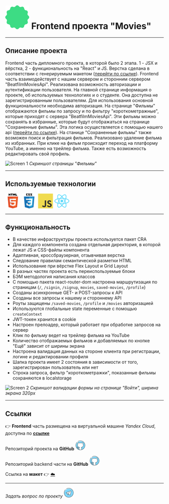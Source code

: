 # ![Логотип проекта](./src/images/header/header-logo.svg)  Frontend проекта "Movies"

---

## Описание проекта

Frontend часть дипломного проекта, в которой было 2 этапа. 1 - JSX и вёрстка, 2 - функциональность на "React" и JS. Верстка сделана в соответствии с генерируемым макетом ([перейти по ссылке](https://drive.google.com/file/d/1qc11bqlKasuEnmshIwPNf7kUcTkt53gi/view?usp=sharing 'https://drive.google.com/file/d/1qc11bqlKasuEnmshIwPNf7kUcTkt53gi/view?usp=sharing')).  Frontend часть взаимодействует с нашим сервером и сторонним сервером "BeatfilmMoviesApi". 
Реализована возможность авторизации и аутентификации пользователя. На главной странице информация о проекте, об используемых технологиях и о студенте. Она доступна не зарегистрированным пользователям. Для использования основной функциональности необходима авторизация. На странице "Фильмы" отображаются фильмы по запросу и по фильтру "короткометражные", которые приходят с сервера "BeatfilmMoviesApi". Эти фильмы можно сохранять в избранные, которые будут отображаться на странице "Сохраненные фильмы". Эта логика осуществляется с помощью нашего api ([перейти по ссылке](https://github.com/koshinva/movies-explorer-api 'https://github.com/koshinva/movies-explorer-api')). На станице "Сохраненные фильмы" также возможен поиск и фильтрация фильмов. Реализовано удаление фильма из избранных. При клике на фильм происходит переход на платформу YouTube, а именно на трейлер фильма. Также есть возможность редактировать свой профиль. 

![Screen 1]('./src/images/readme/screen2.png) 
*Скриншот страницы "Фильмы"*

---

## Используемые технологии

![HTML5](./src/images/readme/html_original_wordmark_logo_icon_146478.png) ![CSS3](./src/images/readme/css_original_wordmark_logo_icon_146576.png) ![JavaScript(ES6)](./src/images/readme/javascript_original_logo_icon_146455.png) ![React](./src/images/readme/react_original_logo_icon_146374.png)

---

## Функциональность

- В качестве инфраструктуры проекта используется пакет CRA
- Для каждого компонента создана отдельная директория, в которой лежат JS и CSS-файлы компонента
- Адаптивная, кроссбраузерная, отзывчивая верстка
- Следование правилам семантической разметки HTML
- Использование при вёрстке Flex Layout и Grid Layout
- В разных частях проекта есть переиспользуемые блоки
- БЭМ методология написания классов
- С помощью пакета react-router-dom настроена маршрутизация по страницам (`/`, `/signin`, `/signup`, `movies`, `saved-movies`, `/profile`)
- Созданы асинхронные GET- и POST-запросы к API
- Созданы все запросы к нашему и стороннему API
- Роуты защищены `/saved-movies`, `/profile` и `/movies` авторизацией
- Используются глобальные state переменные с помощью `createContext`
- JWT-токен хранится в cookie
- Настроен прелоадер, который работает при обработке запросов на сервер
- Клик по фильму ведет на трейлер фильма на YouTube
- Количество отображаемых фильмов и добавляемых по кнопке "Ещё" зависит от ширины экрана
- Настроена валидация данных на стороне клиента при регистрации, логине и редактировании профиля
- Шапка проекта имеет 2 состояния в зависимости от того, зарегистрирован пользователь или нет
- Строка запроса, фильтр "короткометражки", показанные фильмы сохраняются в localstorage

![Screen 2]('./src/images/readme/screen1.png) 
*Скриншот валидации формы на странице "Войти", ширина экрана 320px*

---

## Ссылки

:point_right: **Frontend** часть размещена на виртуальной машине *Yandex Cloud*, доступна по **[ссылке](https://movies.koshinva.nomoredomains.club 'https://movies.koshinva.nomoredomains.club')**

Репозиторий проекта на **GitHub**
[![Github logo](./src/images/readme/logo_github_icon_143196.png)](https://github.com/koshinva/movies-explorer-frontend 'https://github.com/koshinva/movies-explorer-frontend')

Репозиторий backend части на **GitHub**
[![Github logo](./src/images/readme/logo_github_icon_143196.png)](https://github.com/koshinva/movies-explorer-api 'https://github.com/koshinva/movies-explorer-api')


Ссылка на **макет**  :point_right:  [:cloud:](https://drive.google.com/file/d/1qc11bqlKasuEnmshIwPNf7kUcTkt53gi/view?usp=sharing)

---

*Задать вопрос по проекту*
[![Telegram logo](./src/images/readme/logo_telegram_airplane_air_plane_paper_airplane_icon_143170.png)](https://t.me/imp_0593 'https://t.me/imp_0593')